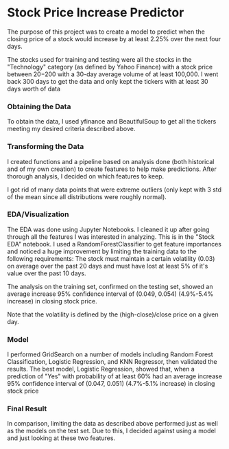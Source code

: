 # Stock Price Increase Predictor
The purpose of this project was to create a model to predict when the closing price of a stock would increase by at least 2.25% over the next four days.

The stocks used for training and testing were all the stocks in the "Technology" category (as defined by Yahoo Finance) with a stock price between $20-$200 with a 30-day average volume of at least 100,000. I went back 300 days to get the data and only kept the tickers with at least 30 days worth of data

### Obtaining the Data
To obtain the data, I used yfinance and BeautifulSoup to get all the tickers meeting my desired criteria described above.

### Transforming the Data
I created functions and a pipeline based on analysis done (both historical and of my own creation) to create features to help make predictions. After thorough analysis, I decided on which features to keep.

I got rid of many data points that were extreme outliers (only kept with 3 std of the mean since all distributions were roughly normal).

### EDA/Visualization
The EDA was done using Jupyter Notebooks. I cleaned it up after going through all the features I was interested in analyzing. This is in the "Stock EDA" notebook. I used a RandomForestClassifier to get feature importances and noticed a huge improvement by limiting the training data to the following requirements: The stock must maintain a certain volatility (0.03) on average over the past 20 days and must have lost at least 5% of it's value over the past 10 days.

The analysis on the training set, confirmed on the testing set, showed an average increase 95% confidence interval of (0.049, 0.054) (4.9%-5.4% increase) in closing stock price.

Note that the volatility is defined by the (high-close)/close price on a given day.

### Model
I performed GridSearch on a number of models including Random Forest Classification, Logistic Regression, and KNN Regressor, then validated the results. The best model, Logistic Regression, showed that, when a prediction of "Yes" with probability of at least 60% had an average increase 95% confidence interval of (0.047, 0.051) (4.7%-5.1% increase) in closing stock price

### Final Result
In comparison, limiting the data as described above performed just as well as the models on the test set. Due to this, I decided against using a model and just looking at these two features.
